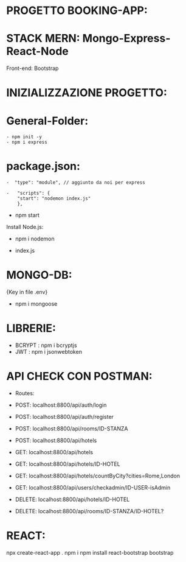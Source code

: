 # PROGETTO BOOKING-APP:

# STACK MERN: Mongo-Express-React-Node

Front-end: Bootstrap

# INIZIALIZZAZIONE PROGETTO:

# General-Folder:
    - npm init -y
    - npm i express


# package.json:
    -  "type": "module", // aggiunto da noi per express

    -   "scripts": {
        "start": "nodemon index.js"
        },


- npm start

Install Node.js:
-  npm i nodemon
*  index.js


# MONGO-DB:
{Key in file .env}
-  npm i mongoose



# LIBRERIE:

- BCRYPT :  npm i bcryptjs
- JWT :     npm i jsonwebtoken


# API CHECK CON POSTMAN:
- Routes:
- POST: localhost:8800/api/auth/login
- POST: localhost:8800/api/auth/register
- POST: localhost:8800/api/rooms/ID-STANZA
- POST: localhost:8800/api/hotels

- GET: localhost:8800/api/hotels
- GET: localhost:8800/api/hotels/ID-HOTEL
- GET: localhost:8800/api/hotels/countByCity?cities=Rome,London
- GET: localhost:8800/api/users/checkadmin/ID-USER-isAdmin
- DELETE: localhost:8800/api/hotels/ID-HOTEL
- DELETE: localhost:8800/api/rooms/ID-STANZA/ID-HOTEL?
# REACT:
npx create-react-app .
npm i
npm install react-bootstrap bootstrap